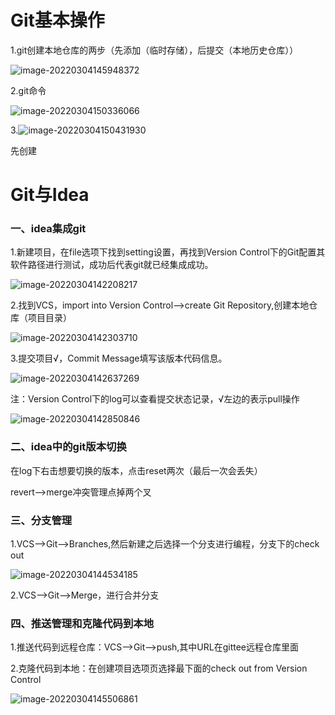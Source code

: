 # Git基本操作

1.git创建本地仓库的两步（先添加（临时存储），后提交（本地历史仓库））

![image-20220304145948372](H:%5CF%5Csecond-period%5Cdocs%5Cweb%5Cimg%5Cimage-20220304145948372.png)

2.git命令

![image-20220304150336066](H:%5CF%5Csecond-period%5Cdocs%5Cweb%5Cimg%5Cimage-20220304150336066.png)

3.![image-20220304150431930](H:%5CF%5Csecond-period%5Cdocs%5Cweb%5Cimg%5Cimage-20220304150431930.png)

先创建



# Git与Idea

### 一、idea集成git

1.新建项目，在file选项下找到setting设置，再找到Version Control下的Git配置其软件路径进行测试，成功后代表git就已经集成成功。

![image-20220304142208217](H:%5CF%5Csecond-period%5Cdocs%5Cweb%5Cimg%5Cimage-20220304142208217.png)

2.找到VCS，import into Version Control——>create Git Repository,创建本地仓库（项目目录）

![image-20220304142303710](H:%5CF%5Csecond-period%5Cdocs%5Cweb%5Cimg%5Cimage-20220304142303710.png)

3.提交项目√，Commit Message填写该版本代码信息。

![image-20220304142637269](H:%5CF%5Csecond-period%5Cdocs%5Cweb%5Cimg%5Cimage-20220304142637269.png)

注：Version Control下的log可以查看提交状态记录，√左边的表示pull操作

![image-20220304142850846](H:%5CF%5Csecond-period%5Cdocs%5Cweb%5Cimg%5Cimage-20220304142850846.png)

### 二、idea中的git版本切换

在log下右击想要切换的版本，点击reset两次（最后一次会丢失）

revert——>merge冲突管理点掉两个叉

### 三、分支管理

1.VCS——>Git——>Branches,然后新建之后选择一个分支进行编程，分支下的check out

![image-20220304144534185](H:%5CF%5Csecond-period%5Cdocs%5Cweb%5Cimg%5Cimage-20220304144534185.png)

2.VCS——>Git——>Merge，进行合并分支

### 四、推送管理和克隆代码到本地

1.推送代码到远程仓库：VCS——>Git——>push,其中URL在gittee远程仓库里面

2.克隆代码到本地：在创建项目选项页选择最下面的check out from Version Control

![image-20220304145506861](H:%5CF%5Csecond-period%5Cdocs%5Cweb%5Cimg%5Cimage-20220304145506861.png)

